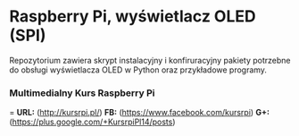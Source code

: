 # Raspberry Pi, wyświetlacz OLED (SPI)
Repozytorium zawiera skrypt instalacyjny i konfiruracyjny pakiety potrzebne do obsługi wyświetlacza OLED w Python oraz przykładowe programy.

### Multimedialny Kurs Raspberry Pi
= **URL:**  (http://kursrpi.pl/)
**FB:** (https://www.facebook.com/kursrpi)
**G+:** (https://plus.google.com/+KursrpiPl14/posts)
